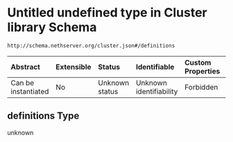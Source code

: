 # Untitled undefined type in Cluster library Schema

```txt
http://schema.nethserver.org/cluster.json#/definitions
```



| Abstract            | Extensible | Status         | Identifiable            | Custom Properties | Additional Properties | Access Restrictions | Defined In                                           |
| :------------------ | :--------- | :------------- | :---------------------- | :---------------- | :-------------------- | :------------------ | :--------------------------------------------------- |
| Can be instantiated | No         | Unknown status | Unknown identifiability | Forbidden         | Allowed               | none                | [cluster.json*](cluster.json "open original schema") |

## definitions Type

unknown
